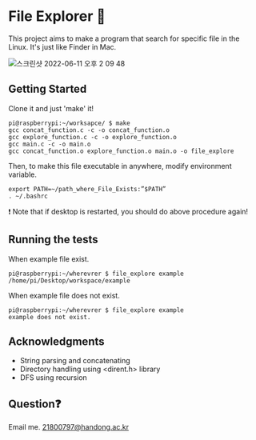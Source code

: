 # File Explorer :mag_right:

This project aims to make a program that search for specific file in the Linux.
It's just like Finder in Mac.

![스크린샷 2022-06-11 오후 2 09 48](https://user-images.githubusercontent.com/103620676/173173679-09e99a98-7c17-4547-9360-ad6f8ce4dce2.png)




## Getting Started

Clone it and just 'make' it!
```
pi@raspberrypi:~/worksapce/ $ make
gcc concat_function.c -c -o concat_function.o
gcc explore_function.c -c -o explore_function.o
gcc main.c -c -o main.o
gcc concat_function.o explore_function.o main.o -o file_explore
```

Then, to make this file executable in anywhere, modify environment variable.
```
export PATH=~/path_where_File_Exists:”$PATH”
. ~/.bashrc
```
:exclamation: Note that if desktop is restarted, you should do above procedure again!




## Running the tests

When example file exist.
```
pi@raspberrypi:~/wherevrer $ file_explore example
/home/pi/Desktop/workspace/example
```

When example file does not exist.
```
pi@raspberrypi:~/wherevrer $ file_explore example
example does not exist.
```




## Acknowledgments

* String parsing and concatenating
* Directory handling using <dirent.h> library
* DFS using recursion




## Question:question:
Email me. 21800797@handong.ac.kr
